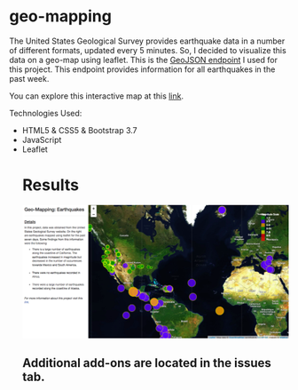 # geo-mapping

The United States Geological Survey provides earthquake data in a number of different formats, updated every 5 minutes. So, I decided to visualize this data on a geo-map using leaflet. This is the [GeoJSON endpoint](https://earthquake.usgs.gov/earthquakes/feed/v1.0/summary/all_week.geojson) I used for this project. This endpoint provides information for all earthquakes in the past week. 

You can explore this interactive map at this [link](https://bobbytaylor82.github.io/geo-mapping/).


Technologies Used: 
<ul>
<li>HTML5 & CSS5 & Bootstrap 3.7</li>
<li>JavaScript</li>
<li>Leaflet</li>
  
# Results 

![](img.png)

## Additional add-ons are located in the issues tab.
